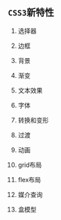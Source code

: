 ## `CSS3`新特性

1. 选择器

2. 边框

3. 背景

4. 渐变

5. 文本效果

6. 字体

7. 转换和变形

8. 过渡

9. 动画

10. grid布局

11. flex布局

12. 媒介查询

13. 盒模型

    